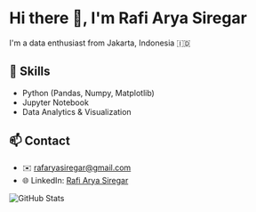 # Hi there 👋, I'm Rafi Arya Siregar

I'm a data enthusiast from Jakarta, Indonesia 🇮🇩

## 🔧 Skills
- Python (Pandas, Numpy, Matplotlib)
- Jupyter Notebook
- Data Analytics & Visualization

## 📫 Contact
- ✉️ rafaryasiregar@gmail.com
- 🌐 LinkedIn: [Rafi Arya Siregar](https://www.linkedin.com/in/rafi-siregar-6b6935171/)

![GitHub Stats](https://github-readme-stats.vercel.app/api?username=rafisiregar1444&show_icons=true&theme=dracula)
